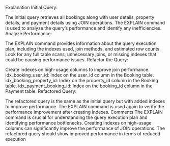 Explanation
Initial Query:

The initial query retrieves all bookings along with user details, property details, and payment details using JOIN operations.
The EXPLAIN command is used to analyze the query’s performance and identify any inefficiencies.
Analyze Performance:

The EXPLAIN command provides information about the query execution plan, including the indexes used, join methods, and estimated row counts.
Look for any full table scans, unnecessary joins, or missing indexes that could be causing performance issues.
Refactor the Query:

Create indexes on high-usage columns to improve join performance.
idx_booking_user_id: Index on the user_id column in the Booking table.
idx_booking_property_id: Index on the property_id column in the Booking table.
idx_payment_booking_id: Index on the booking_id column in the Payment table.
Refactored Query:

The refactored query is the same as the initial query but with added indexes to improve performance.
The EXPLAIN command is used again to verify the performance improvement after creating indexes.
Comments
The EXPLAIN command is crucial for understanding the query execution plan and identifying performance bottlenecks.
Creating indexes on high-usage columns can significantly improve the performance of JOIN operations.
The refactored query should show improved performance in terms of reduced execution
